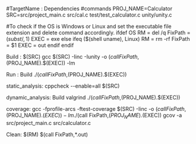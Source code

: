 
#TargetName : Dependencies
#<TAB>commands
PROJ_NAME=Calculator
SRC=src/project_main.c src/cal.c test/test_calculator.c unity/unity.c


#To check if the OS is Windows or Linux and set the executable file extension and delete command accordingly.
ifdef OS
	RM = del /q
	FixPath = $(subst /,\,$1)
	EXEC = exe
else
	ifeq ($(shell uname), Linux)
		RM = rm -rf
		FixPath = $1
	  EXEC = out
	endif
endif

Build : $(SRC)
	gcc $(SRC) -Iinc -Iunity -o $(call FixPath,$(PROJ_NAME).$(EXEC)) -lm

Run : Build
	./$(call FixPath,$(PROJ_NAME).$(EXEC))

static_analysis:
	cppcheck --enable=all $(SRC)

dynamic_analysis: Build
	valgrind ./$(call FixPath,$(PROJ_NAME).$(EXEC))

coverage:
	gcc -fprofile-arcs -ftest-coverage $(SRC) -Iinc -o $(call FixPath,$(PROJ_NAME).$(EXEC)) -lm
	./$(call FixPath,$(PROJ_NAME).$(EXEC))
	gcov -a src/project_main.c src/calculator.c

Clean:
	$(RM) $(call FixPath,*.out)
